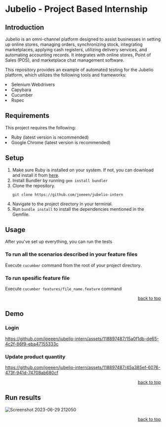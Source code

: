 <a name="readme-top"></a>
# Jubelio - Project Based Internship
## Introduction
Jubelio is an omni-channel platform designed to assist businesses in setting up online stores, managing orders, synchronizing stock, integrating marketplaces, applying cash registers, utilizing delivery services, and automating accounting records. It integrates with online stores, Point of Sales (POS), and marketplace chat management software.

This repository provides an example of automated testing for the Jubelio platform, which utilizes the following tools and frameworks:
<li>Selenium Webdrivers</li>
<li>Capybara</li>
<li>Cucumber</li>
<li>Rspec</li>

## Requirements
This project requires the following:
<li>Ruby (latest version is recommended)</li>
<li>Google Chrome (latest version is recommended)</li>

## Setup

1. Make sure Ruby is installed on your system. If not, you can download and install it from <a href="https://www.ruby-lang.org/en/documentation/installation/">here</a>.
2. Install Bundler by running `gem install bundler`
3. Clone the repository.
   ```
   git clone https://github.com/joeeen/jubelio-intern
   ```
5. Navigate to the project directory in your terminal.
6. Run `bundle install` to install the dependencies mentioned in the Gemfile.


## Usage
After you've set up everything, you can run the tests
### To run all the scenarios described in your feature files
Execute `cucumber` command from the root of your project directory.

### To run spesific feature file
Execute `cucumber features/file_name.feature` command

<p align="right"><a href="#readme-top">back to top</a></p>

## Demo

### Login
https://github.com/joeeen/jubelio-intern/assets/118897487/15a0f1db-de65-4c2f-86f9-eba47155333c

### Update product quantity
https://github.com/joeeen/jubelio-intern/assets/118897487/45a385ef-6076-473f-941d-74708ab680cf

<p align="right"><a href="#readme-top">back to top</a></p>

## Run results

![Screenshot 2023-06-29 212050](https://github.com/joeeen/jubelio-intern/assets/118897487/bb232d80-2f02-4c84-a541-65d20ba472c0)

<p align="right"><a href="#readme-top">back to top</a></p>
